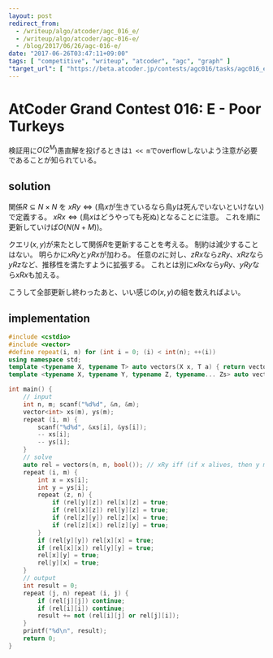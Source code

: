 ```yaml
---
layout: post
redirect_from:
  - /writeup/algo/atcoder/agc_016_e/
  - /writeup/algo/atcoder/agc-016-e/
  - /blog/2017/06/26/agc-016-e/
date: "2017-06-26T03:47:11+09:00"
tags: [ "competitive", "writeup", "atcoder", "agc", "graph" ]
"target_url": [ "https://beta.atcoder.jp/contests/agc016/tasks/agc016_e" ]
---
```


# AtCoder Grand Contest 016: E - Poor Turkeys

検証用に$O(2^M)$愚直解を投げるときは`1 << m`でoverflowしないよう注意が必要であることが知られている。

## solution

関係$R \subseteq N \times N$ を $x R y \iff (\text{鳥$x$が生きているなら鳥$y$は死んでいないといけない})$で定義する。
$x R x \iff (\text{鳥$x$はどうやっても死ぬ})$となることに注意。
これを順に更新していけば$O(N(N + M))$。

クエリ$(x, y)$が来たとして関係$R$を更新することを考える。
制約は減少することはない。
明らかに$x R y$と$y R x$が加わる。
任意の$z$に対し、$z R x$なら$z R y$、$x R z$なら$y R z$など、推移性を満たすように拡張する。
これとは別に$x R x$なら$y R y$、$y R y$なら$x R x$も加える。

こうして全部更新し終わったあと、いい感じの$(x, y)$の組を数えればよい。

## implementation

``` c++
#include <cstdio>
#include <vector>
#define repeat(i, n) for (int i = 0; (i) < int(n); ++(i))
using namespace std;
template <typename X, typename T> auto vectors(X x, T a) { return vector<T>(x, a); }
template <typename X, typename Y, typename Z, typename... Zs> auto vectors(X x, Y y, Z z, Zs... zs) { auto cont = vectors(y, z, zs...); return vector<decltype(cont)>(x, cont); }

int main() {
    // input
    int n, m; scanf("%d%d", &n, &m);
    vector<int> xs(m), ys(m);
    repeat (i, m) {
        scanf("%d%d", &xs[i], &ys[i]);
        -- xs[i];
        -- ys[i];
    }
    // solve
    auto rel = vectors(n, n, bool()); // xRy iff (if x alives, then y must die)
    repeat (i, m) {
        int x = xs[i];
        int y = ys[i];
        repeat (z, n) {
            if (rel[y][z]) rel[x][z] = true;
            if (rel[x][z]) rel[y][z] = true;
            if (rel[z][y]) rel[z][x] = true;
            if (rel[z][x]) rel[z][y] = true;
        }
        if (rel[y][y]) rel[x][x] = true;
        if (rel[x][x]) rel[y][y] = true;
        rel[x][y] = true;
        rel[y][x] = true;
    }
    // output
    int result = 0;
    repeat (j, n) repeat (i, j) {
        if (rel[j][j]) continue;
        if (rel[i][i]) continue;
        result += not (rel[i][j] or rel[j][i]);
    }
    printf("%d\n", result);
    return 0;
}
```

